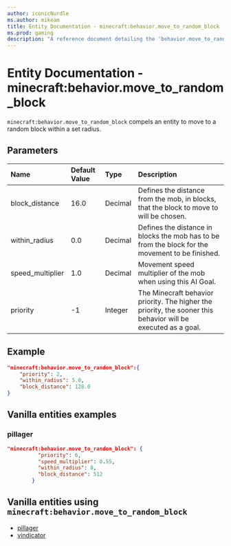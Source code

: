 ```yaml
---
author: iconicNurdle
ms.author: mikeam
title: Entity Documentation - minecraft:behavior.move_to_random_block
ms.prod: gaming
description: "A reference document detailing the 'behavior.move_to_random_block' entity goal"
---
```


# Entity Documentation - minecraft:behavior.move_to_random_block

`minecraft:behavior.move_to_random_block` compels an entity to move to a random block within a set radius.

## Parameters

|Name |Default Value  |Type  |Description  |
|:----------|:----------|:----------|:----------|
|block_distance| 16.0| Decimal| Defines the distance from the mob, in blocks, that the block to move to will be chosen. |
|within_radius| 0.0| Decimal|Defines the distance in blocks the mob has to be from the block for the movement to be finished. |
| speed_multiplier| 1.0| Decimal| Movement speed multiplier of the mob when using this AI Goal. |
|priority| -1| Integer| The Minecraft behavior priority. The higher the priority, the sooner this behavior will be executed as a goal. |

## Example

```json
"minecraft:behavior.move_to_random_block":{
    "priority": 2,
    "within_radius": 5.0,
    "block_distance": 128.0
}
```

## Vanilla entities examples

### pillager

```json
"minecraft:behavior.move_to_random_block": {
          "priority": 6,
          "speed_multiplier": 0.55,
          "within_radius": 8,
          "block_distance": 512
        }
```

## Vanilla entities using `minecraft:behavior.move_to_random_block`

- [pillager](../../../../Source/VanillaBehaviorPack_Snippets/entities/pillager.md)
- [vindicator](../../../../Source/VanillaBehaviorPack_Snippets/entities/vindicator.md)

